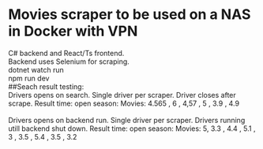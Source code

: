 # Movies scraper to be used on a NAS in Docker with VPN

C# backend and React/Ts frontend.
<br/>
Backend uses Selenium for scraping.
<br/>
dotnet watch run
<br/>
npm run dev
<br/>
##Seach result testing:
<br/>
Drivers opens on search. Single driver per scraper. Driver closes after scrape.
Result time: open season: Movies: 4.565 , 6 , 4,57 , 5 , 3.9 , 4.9
<br/>
<br/>
Drivers opens on backend run. Single driver per scraper. Drivers running utill backend shut down.
Result time: open season: Movies: 5, 3.3 , 4.4 , 5.1 , 3 , 3.5 , 5.4 , 3.5 , 3.2
<br/>
